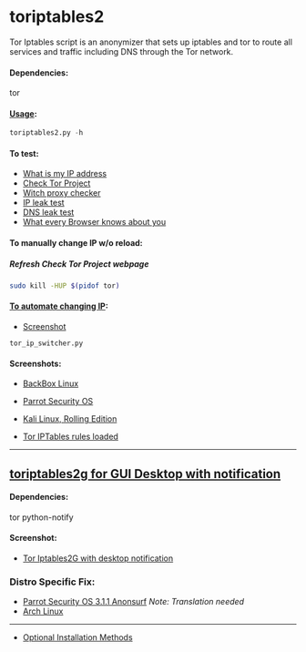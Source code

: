 # toriptables2

Tor Iptables script is an anonymizer that sets up iptables and tor to route all services and traffic including DNS through the Tor network.

#### Dependencies:
tor

#### [Usage](https://github.com/ruped24/toriptables2/wiki/Optional-installation-methods-for-toriptables2.py#executing-toriptables2py-as-a-standalone-executable):
```python
toriptables2.py -h
```
#### To test:
* [What is my IP address](http://whatismyipaddress.com)
* [Check Tor Project](https://check.torproject.org)
* [Witch proxy checker](http://witch.valdikss.org.ru)
* [IP leak test](http://www.doileak.com/)
* [DNS leak test](http://dnsleaktest.com)
* [What every Browser knows about you](http://webkay.robinlinus.com/)


#### To manually change IP w/o reload:
##### Refresh Check Tor Project webpage
```bash
sudo kill -HUP $(pidof tor)
```
#### [To automate changing IP](https://github.com/ruped24/tor_ip_switcher):
* [Screenshot](https://drive.google.com/file/d/0B79r4wTVj-CZQzRkVDhQR3hRSlE/view)

```
tor_ip_switcher.py
```

#### Screenshots:
* [BackBox Linux](https://drive.google.com/open?id=0B79r4wTVj-CZWGVXZUU5eU1vQ1U)

* [Parrot Security OS](http://bit.ly/2b6IjNP)

* [Kali Linux, Rolling Edition](http://bit.ly/1otCXOn)

* [Tor IPTables rules loaded](http://bit.ly/1NjmDLn)

---
## [toriptables2g for GUI Desktop with notification](https://bitbucket.org/ruped24/toriptables2g/src)
#### Dependencies:
tor python-notify

#### Screenshot:
* [Tor Iptables2G with desktop notification](http://bit.ly/2bJO9WA)


### Distro Specific Fix:
* [Parrot Security OS 3.1.1 Anonsurf](https://www.inforge.net/xi/threads/parrot-security-os-3-1-1-anonsurf-fix-tor-by-vap0r.457379/) *Note: Translation needed*
* [Arch Linux](https://github.com/ruped24/toriptables2/pull/5/files) 


---
* [Optional Installation Methods](https://github.com/ruped24/toriptables2/wiki/Optional-Installation-methods-for-toriptables2.py)
